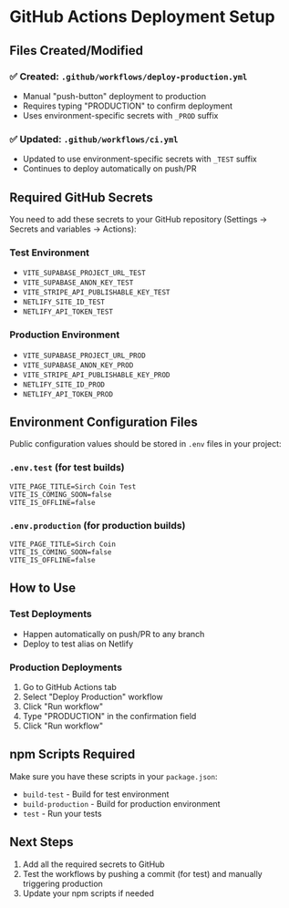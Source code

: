 # GitHub Actions Deployment Setup

## Files Created/Modified

### ✅ Created: `.github/workflows/deploy-production.yml`
- Manual "push-button" deployment to production
- Requires typing "PRODUCTION" to confirm deployment
- Uses environment-specific secrets with `_PROD` suffix

### ✅ Updated: `.github/workflows/ci.yml`
- Updated to use environment-specific secrets with `_TEST` suffix
- Continues to deploy automatically on push/PR

## Required GitHub Secrets

You need to add these secrets to your GitHub repository (Settings → Secrets and variables → Actions):

### Test Environment
- `VITE_SUPABASE_PROJECT_URL_TEST`
- `VITE_SUPABASE_ANON_KEY_TEST`
- `VITE_STRIPE_API_PUBLISHABLE_KEY_TEST`
- `NETLIFY_SITE_ID_TEST`
- `NETLIFY_API_TOKEN_TEST`

### Production Environment
- `VITE_SUPABASE_PROJECT_URL_PROD`
- `VITE_SUPABASE_ANON_KEY_PROD`
- `VITE_STRIPE_API_PUBLISHABLE_KEY_PROD`
- `NETLIFY_SITE_ID_PROD`
- `NETLIFY_API_TOKEN_PROD`

## Environment Configuration Files

Public configuration values should be stored in `.env` files in your project:

### `.env.test` (for test builds)
```
VITE_PAGE_TITLE=Sirch Coin Test
VITE_IS_COMING_SOON=false
VITE_IS_OFFLINE=false
```

### `.env.production` (for production builds)
```
VITE_PAGE_TITLE=Sirch Coin
VITE_IS_COMING_SOON=false
VITE_IS_OFFLINE=false
```

## How to Use

### Test Deployments
- Happen automatically on push/PR to any branch
- Deploy to test alias on Netlify

### Production Deployments
1. Go to GitHub Actions tab
2. Select "Deploy Production" workflow
3. Click "Run workflow"
4. Type "PRODUCTION" in the confirmation field
5. Click "Run workflow"

## npm Scripts Required

Make sure you have these scripts in your `package.json`:
- `build-test` - Build for test environment
- `build-production` - Build for production environment
- `test` - Run your tests

## Next Steps

1. Add all the required secrets to GitHub
2. Test the workflows by pushing a commit (for test) and manually triggering production
3. Update your npm scripts if needed